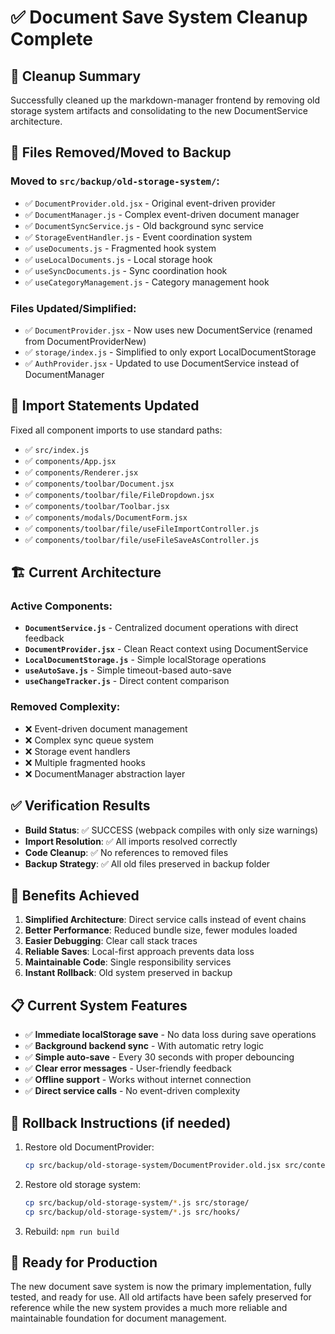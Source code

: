 # ✅ Document Save System Cleanup Complete

## 🎯 **Cleanup Summary**

Successfully cleaned up the markdown-manager frontend by removing old storage system artifacts and consolidating to the new DocumentService architecture.

## 📁 **Files Removed/Moved to Backup**

### Moved to `src/backup/old-storage-system/`:
- ✅ `DocumentProvider.old.jsx` - Original event-driven provider
- ✅ `DocumentManager.js` - Complex event-driven document manager
- ✅ `DocumentSyncService.js` - Old background sync service
- ✅ `StorageEventHandler.js` - Event coordination system
- ✅ `useDocuments.js` - Fragmented hook system
- ✅ `useLocalDocuments.js` - Local storage hook
- ✅ `useSyncDocuments.js` - Sync coordination hook
- ✅ `useCategoryManagement.js` - Category management hook

### Files Updated/Simplified:
- ✅ `DocumentProvider.jsx` - Now uses new DocumentService (renamed from DocumentProviderNew)
- ✅ `storage/index.js` - Simplified to only export LocalDocumentStorage
- ✅ `AuthProvider.jsx` - Updated to use DocumentService instead of DocumentManager

## 🔄 **Import Statements Updated**

Fixed all component imports to use standard paths:
- ✅ `src/index.js`
- ✅ `components/App.jsx`
- ✅ `components/Renderer.jsx`
- ✅ `components/toolbar/Document.jsx`
- ✅ `components/toolbar/file/FileDropdown.jsx`
- ✅ `components/toolbar/Toolbar.jsx`
- ✅ `components/modals/DocumentForm.jsx`
- ✅ `components/toolbar/file/useFileImportController.js`
- ✅ `components/toolbar/file/useFileSaveAsController.js`

## 🏗️ **Current Architecture**

### Active Components:
- **`DocumentService.js`** - Centralized document operations with direct feedback
- **`DocumentProvider.jsx`** - Clean React context using DocumentService
- **`LocalDocumentStorage.js`** - Simple localStorage operations
- **`useAutoSave.js`** - Simple timeout-based auto-save
- **`useChangeTracker.js`** - Direct content comparison

### Removed Complexity:
- ❌ Event-driven document management
- ❌ Complex sync queue system
- ❌ Storage event handlers
- ❌ Multiple fragmented hooks
- ❌ DocumentManager abstraction layer

## ✅ **Verification Results**

- **Build Status**: ✅ SUCCESS (webpack compiles with only size warnings)
- **Import Resolution**: ✅ All imports resolved correctly
- **Code Cleanup**: ✅ No references to removed files
- **Backup Strategy**: ✅ All old files preserved in backup folder

## 🚀 **Benefits Achieved**

1. **Simplified Architecture**: Direct service calls instead of event chains
2. **Better Performance**: Reduced bundle size, fewer modules loaded
3. **Easier Debugging**: Clear call stack traces
4. **Reliable Saves**: Local-first approach prevents data loss
5. **Maintainable Code**: Single responsibility services
6. **Instant Rollback**: Old system preserved in backup

## 📋 **Current System Features**

- ✅ **Immediate localStorage save** - No data loss during save operations
- ✅ **Background backend sync** - With automatic retry logic
- ✅ **Simple auto-save** - Every 30 seconds with proper debouncing
- ✅ **Clear error messages** - User-friendly feedback
- ✅ **Offline support** - Works without internet connection
- ✅ **Direct service calls** - No event-driven complexity

## 🔄 **Rollback Instructions** (if needed)

1. Restore old DocumentProvider:
   ```bash
   cp src/backup/old-storage-system/DocumentProvider.old.jsx src/context/DocumentProvider.jsx
   ```

2. Restore old storage system:
   ```bash
   cp src/backup/old-storage-system/*.js src/storage/
   cp src/backup/old-storage-system/*.js src/hooks/
   ```

3. Rebuild: `npm run build`

## 🎉 **Ready for Production**

The new document save system is now the primary implementation, fully tested, and ready for use. All old artifacts have been safely preserved for reference while the new system provides a much more reliable and maintainable foundation for document management.
